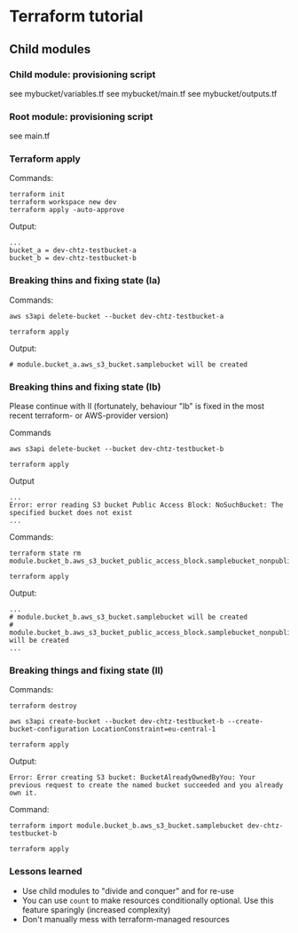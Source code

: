 # Terraform tutorial

## Child modules

### Child module: provisioning script

see mybucket/variables.tf
see mybucket/main.tf
see mybucket/outputs.tf

### Root module: provisioning script

see main.tf

### Terraform apply

Commands:

    terraform init
    terraform workspace new dev
    terraform apply -auto-approve

Output:

    ...
    bucket_a = dev-chtz-testbucket-a
    bucket_b = dev-chtz-testbucket-b

### Breaking thins and fixing state (Ia)

Commands:

    aws s3api delete-bucket --bucket dev-chtz-testbucket-a
    
    terraform apply

Output:

    # module.bucket_a.aws_s3_bucket.samplebucket will be created

### Breaking thins and fixing state (Ib)

Please continue with II (fortunately, behaviour "Ib" is fixed in the most recent terraform- or AWS-provider version)

Commands 

    aws s3api delete-bucket --bucket dev-chtz-testbucket-b

    terraform apply

Output

    ...
    Error: error reading S3 bucket Public Access Block: NoSuchBucket: The specified bucket does not exist
    ...

Commands:

    terraform state rm module.bucket_b.aws_s3_bucket_public_access_block.samplebucket_nonpublic[0]

    terraform apply

Output:

    ...
    # module.bucket_b.aws_s3_bucket.samplebucket will be created
    # module.bucket_b.aws_s3_bucket_public_access_block.samplebucket_nonpublic[0] will be created
    ...

### Breaking things and fixing state (II)

Commands:

    terraform destroy

    aws s3api create-bucket --bucket dev-chtz-testbucket-b --create-bucket-configuration LocationConstraint=eu-central-1

    terraform apply

Output:

    Error: Error creating S3 bucket: BucketAlreadyOwnedByYou: Your previous request to create the named bucket succeeded and you already own it.

Command:

    terraform import module.bucket_b.aws_s3_bucket.samplebucket dev-chtz-testbucket-b

    terraform apply

### Lessons learned

- Use child modules to "divide and conquer" and for re-use
- You can use `count` to make resources conditionally optional. Use this feature sparingly (increased complexity)
- Don't manually mess with terraform-managed resources
